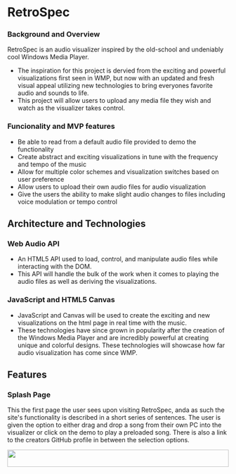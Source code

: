 # RetroSpec

### Background and Overview 

RetroSpec is an audio visualizer inspired by the old-school and undeniably cool Windows Media Player.
+ The inspiration for this project is dervied from the exciting and powerful visualizations first seen in WMP, but now with an updated and fresh visual appeal utilizing new technologies to bring everyones favorite audio and sounds to life.
+ This project will allow users to upload any media file they wish and watch as the visualizer takes control.

### Funcionality and MVP features
+ Be able to read from a default audio file provided to demo the functionality
+ Create abstract and exciting visualizations in tune with the frequency and tempo of the music
+ Allow for multiple color schemes and visualization switches based on user preference
+ Allow users to upload their own audio files for audio visualization
+ Give the users the ability to make slight audio changes to files including voice modulation or tempo control

## Architecture and Technologies
  ### Web Audio API
  + An HTML5 API used to load, control, and manipulate audio files while interacting with the DOM.
  + This API will handle the bulk of the work when it comes to playing the audio files as well as deriving the visualizations.
  ### JavaScript and HTML5 Canvas
  + JavaScript and Canvas will be used to create the exciting and new visualizations on the html page in real time with the music.
  + These technologies have since grown in popularity after the creation of the Windows Media Player and are incredibly powerful at creating unique and colorful designs. These technologies will showcase how far audio visualization has come since WMP.
  
## Features 

### Splash Page 

This the first page the user sees upon visiting RetroSpec, anda as such the site's functionality is described in a short series of sentences. The user is given the option to either drag and drop a song from their own PC into the visualizer or click on the demo to play a preloaded song. There is also a link to the creators GitHub profile in between the selection options.

<img src="https://github.com/NickEcton/RetroSpec/blob/master/RetroSpecSplash.gif" width="100%" height="10%" />
